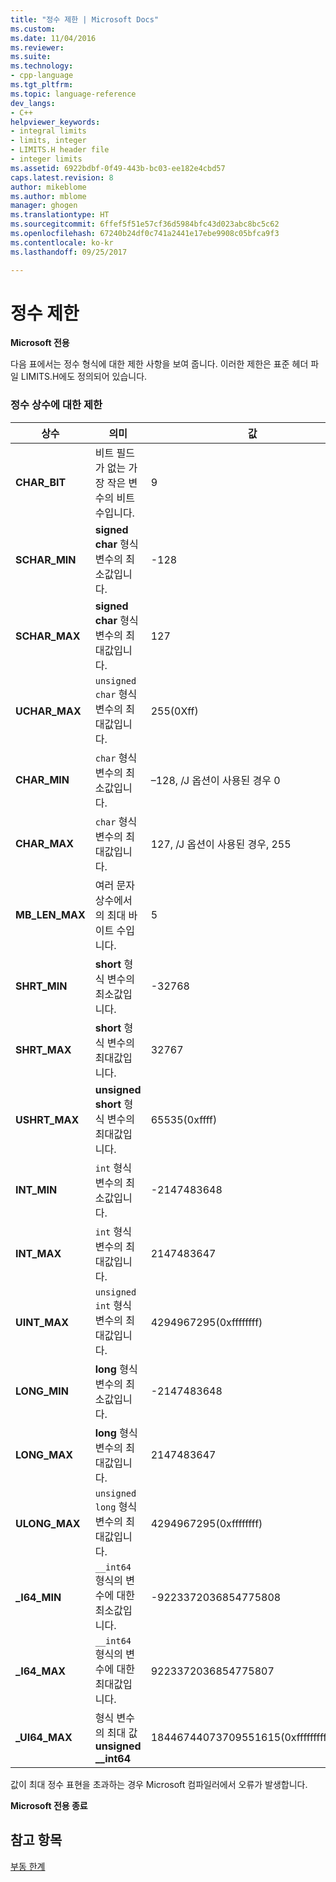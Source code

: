 ```yaml
---
title: "정수 제한 | Microsoft Docs"
ms.custom: 
ms.date: 11/04/2016
ms.reviewer: 
ms.suite: 
ms.technology:
- cpp-language
ms.tgt_pltfrm: 
ms.topic: language-reference
dev_langs:
- C++
helpviewer_keywords:
- integral limits
- limits, integer
- LIMITS.H header file
- integer limits
ms.assetid: 6922bdbf-0f49-443b-bc03-ee182e4cbd57
caps.latest.revision: 8
author: mikeblome
ms.author: mblome
manager: ghogen
ms.translationtype: HT
ms.sourcegitcommit: 6ffef5f51e57cf36d5984bfc43d023abc8bc5c62
ms.openlocfilehash: 67240b24df0c741a2441e17ebe9908c05bfca9f3
ms.contentlocale: ko-kr
ms.lasthandoff: 09/25/2017

---
```

# <a name="integer-limits"></a>정수 제한
**Microsoft 전용**  
  
 다음 표에서는 정수 형식에 대한 제한 사항을 보여 줍니다. 이러한 제한은 표준 헤더 파일 LIMITS.H에도 정의되어 있습니다.  
  
### <a name="limits-on-integer-constants"></a>정수 상수에 대한 제한  
  
|상수|의미|값|  
|--------------|-------------|-----------|  
|**CHAR_BIT**|비트 필드가 없는 가장 작은 변수의 비트 수입니다.|9|  
|**SCHAR_MIN**|**signed char** 형식 변수의 최소값입니다.|-128|  
|**SCHAR_MAX**|**signed char** 형식 변수의 최대값입니다.|127|  
|**UCHAR_MAX**|`unsigned char` 형식 변수의 최대값입니다.|255(0Xff)|  
|**CHAR_MIN**|`char` 형식 변수의 최소값입니다.|–128, /J 옵션이 사용된 경우 0|  
|**CHAR_MAX**|`char` 형식 변수의 최대값입니다.|127, /J 옵션이 사용된 경우, 255|  
|**MB_LEN_MAX**|여러 문자 상수에서의 최대 바이트 수입니다.|5|  
|**SHRT_MIN**|**short** 형식 변수의 최소값입니다.|-32768|  
|**SHRT_MAX**|**short** 형식 변수의 최대값입니다.|32767|  
|**USHRT_MAX**|**unsigned short** 형식 변수의 최대값입니다.|65535(0xffff)|  
|**INT_MIN**|`int` 형식 변수의 최소값입니다.|-2147483648|  
|**INT_MAX**|`int` 형식 변수의 최대값입니다.|2147483647|  
|**UINT_MAX**|`unsigned int` 형식 변수의 최대값입니다.|4294967295(0xffffffff)|  
|**LONG_MIN**|**long** 형식 변수의 최소값입니다.|-2147483648|  
|**LONG_MAX**|**long** 형식 변수의 최대값입니다.|2147483647|  
|**ULONG_MAX**|`unsigned long` 형식 변수의 최대값입니다.|4294967295(0xffffffff)|  
|**_I64_MIN**|`__int64` 형식의 변수에 대한 최소값입니다.|-9223372036854775808|  
|**_I64_MAX**|`__int64` 형식의 변수에 대한 최대값입니다.|9223372036854775807|  
|**_UI64_MAX**|형식 변수의 최대 값 **unsigned __int64**|18446744073709551615(0xffffffffffffffff)|  
  
 값이 최대 정수 표현을 초과하는 경우 Microsoft 컴파일러에서 오류가 발생합니다.  
  
**Microsoft 전용 종료**  
  
## <a name="see-also"></a>참고 항목  
 [부동 한계](../cpp/floating-limits.md)
